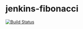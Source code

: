 # jenkins-fibonacci
[![Build Status](http://ec2-16-16-130-173.eu-north-1.compute.amazonaws.com/buildStatus/icon?job=jenkins-fibonacci-github)](http://ec2-16-16-130-173.eu-north-1.compute.amazonaws.com/job/jenkins-fibonacci-github/)
